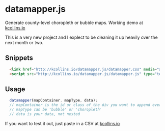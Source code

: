 datamapper.js
=============

Generate county-level choropleth or bubble maps. Working demo at <a href="kcollins.io/data-mapper/">kcollins.io</a>

This is a very new project and I explect to be cleaning it up heavily over the next month or two.

## Snippets

```html
  <link href="http://kcollins.io/datamapper.js/datamapper.css" media="all" rel="stylesheet" />
  <script src="http://kcollins.io/datamapper.js/datamapper.js" type="text/javascript"></script>
```

## Usage

```js
  datamapper(mapContainer, mapType, data);
  // mapContainer is the id or class of the div you want to append everything to
  // mapType can be 'bubble' or 'choropleth'
  // data is your data, not nested
```

If you want to test it out, just paste in a CSV at <a href="kcollins.io/data-mapper/">kcollins.io</a>
